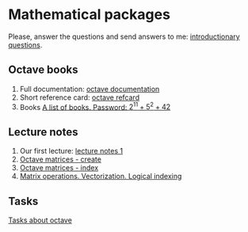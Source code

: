 # Mathematical packages

Please, answer the questions and send answers to me: [introductionary questions](form.html).

## Octave books

1. Full documentation: [octave documentation](https://octave.org/octave.pdf)
2. Short reference card: [octave refcard](http://folk.ntnu.no/joern/itgk/refcard-a4.pdf)
3. Books [A list of books. Password: $2^{11}+5^2+42$](https://yadi.sk/d/jVorBlW1ANh_OA)

## Lecture notes

1. Our first lecture: [lecture notes 1](http://nbviewer.jupyter.org/github/iposov/students-site/blob/master/21fall/comp_tools_in_edu/lecture1-octave-basics.ipynb)
2. [Octave matrices - create](http://nbviewer.jupyter.org/github/iposov/students-site/blob/master/21fall/mathematical_packages/octave-matrices-create.ipynb)
3. [Octave matrices - index](http://nbviewer.jupyter.org/github/iposov/students-site/blob/master/21fall/mathematical_packages/octave-matrices-index.ipynb)
4. [Matrix operations. Vectorization. Logical indexing](http://nbviewer.jupyter.org/github/iposov/students-site/blob/master/21fall/mathematical_packages/octave-matrices-operations.ipynb)


## Tasks

[Tasks about octave](tasks-octave.md)
